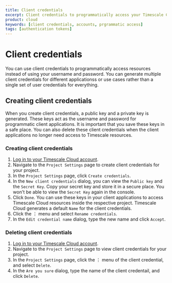 ```yaml
---
title: Client credentials
excerpt: Client credentials to programmatically access your Timescale Cloud account
product: cloud
keywords: [client credentials, accounts, prgrammatic access]
tags: [authentication tokens]
---
```


# Client credentials

You can use client credentials to programmatically access resources instead
of using your username and password. You can generate multiple client
credentials for different applicationss or use cases rather than a single set of
user credentials for everything.

## Creating client credentials

When you create client credentials, a public key and a private key is generated.
These keys act as the username and password for programmatic client
applications. It is important that you save these keys in a safe place. You can
also delete these client credentials when the client applications no longer need
access to Timescale resources.

<Procedure>

### Creating client credentials

1.  [Log in to your Timescale Cloud account][cloud-login].
1.  Navigate to the `Project Settings` page to create client credentials for
    your project.
1.  In the `Project Settings` page, click `Create credentials`.
1.  In the `New client credentials` dialog, you can view the `Public key` and the
    `Secret Key`.
    Copy your secret key and store it in a secure place. You won't be able to
    view the `Secret Key` again in the console.
1.  Click `Done`.
    You can use these keys in your client applications to access Timescale Cloud
    resources inside the respective project.
    Timescale Cloud generates a default `Name` for the client credentials.
1.  Click the ⋮ menu and select `Rename credentials`.
1.  In the  `Edit credential name` dialog, type the new name and click `Accept`.

</Procedure>

### Deleting client credentials

<Procedure>

1.  [Log in to your Timescale Cloud account][cloud-login].
1.  Navigate to the `Project Settings` page to view client credentials for
    your project.
1.  In the `Project Settings` page, click the ⋮ menu of the client credential,
    and select `Delete`.
1.  In the `Are you sure` dialog, type the name of the client credentail, and
    click `Delete`.

</Procedure>

[cloud-login]: https://console.cloud.timescale.com/
